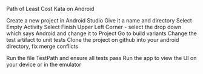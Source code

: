 Path of Least Cost Kata on Android

Create a new project in Android Studio
Give it a name and directory
Select Empty Activity
Select Finish
Upper Left Corner - select the drop down which says Android and change it to Project
Go to build variants
Change the test artifact to unit tests
Clone the project on github into your android directory, fix merge conflicts

Run the file TestPath and ensure all tests pass
Run the app to view the UI on your device or in the emulator
